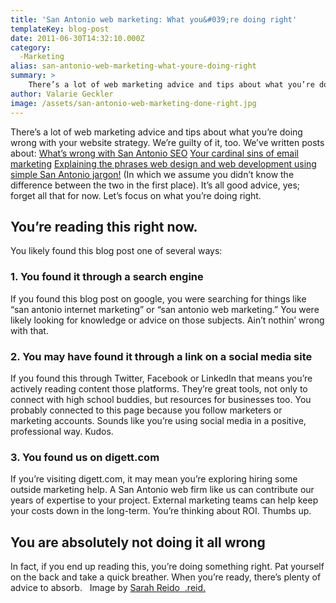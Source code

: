 ```yaml
---
title: 'San Antonio web marketing: What you&#039;re doing right'
templateKey: blog-post
date: 2011-06-30T14:32:10.000Z
category: 
  -Marketing
alias: san-antonio-web-marketing-what-youre-doing-right
summary: > 
  	There’s a lot of web marketing advice and tips about what you’re doing wrong with your website strategy. We’re guilty of it, too. We’ve written posts about:
author: Valarie Geckler
image: /assets/san-antonio-web-marketing-done-right.jpg
---
```


There’s a lot of web marketing advice and tips about what you’re doing wrong with your website strategy. We’re guilty of it, too. We’ve written posts about: [What’s wrong with San Antonio SEO](/blog/02/23/2011/3-reasons-why-san-antonio-doesn%E2%80%99t-need-more-seo) [Your cardinal sins of email marketing](/blog/06/09/2011/email-marketing-what-am-i-doing-wrong) [Explaining the phrases web design and web development using simple San Antonio jargon!](/blog/06/09/2011/email-marketing-what-am-i-doing-wrong) (In which we assume you didn’t know the difference between the two in the first place). It’s all good advice, yes; forget all that for now. Let’s focus on what you’re doing right.

You’re reading this right now.
------------------------------

You likely found this blog post one of several ways:

### 1\. You found it through a search engine

If you found this blog post on google, you were searching for things like “san antonio internet marketing” or “san antonio web marketing.” You were likely looking for knowledge or advice on those subjects. Ain’t nothin’ wrong with that.

### 2\. You may have found it through a link on a social media site

If you found this through Twitter, Facebook or LinkedIn that means you’re actively reading content those platforms. They’re great tools, not only to connect with high school buddies, but resources for businesses too. You probably connected to this page because you follow marketers or marketing accounts. Sounds like you’re using social media in a positive, professional way. Kudos.

### 3\. You found us on digett.com

If you’re visiting digett.com, it may mean you’re exploring hiring some outside marketing help. A San Antonio web firm like us can contribute our years of expertise to your project. External marketing teams can help keep your costs down in the long-term. You’re thinking about ROI. Thumbs up.

You are absolutely not doing it all wrong
-----------------------------------------

In fact, if you end up reading this, you’re doing something right. Pat yourself on the back and take a quick breather. When you’re ready, there’s plenty of advice to absorb.   Image by [Sarah Reido  .reid.](http://www.flickr.com/photos/sarahreido/3120877348/)